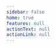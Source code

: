 ```yaml
---
sidebar: false
home: true
features: null
actionText: null
actionLink: null
---
```


<!-- <Home></Home> -->
